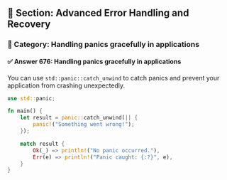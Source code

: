 ## 📘 Section: Advanced Error Handling and Recovery
### 🔹 Category: Handling panics gracefully in applications
#### ✅ Answer 676: Handling panics gracefully in applications

You can use `std::panic::catch_unwind` to catch panics and prevent your application from crashing unexpectedly.

```rust
use std::panic;

fn main() {
    let result = panic::catch_unwind(|| {
        panic!("Something went wrong!");
    });

    match result {
        Ok(_) => println!("No panic occurred."),
        Err(e) => println!("Panic caught: {:?}", e),
    }
}
```
